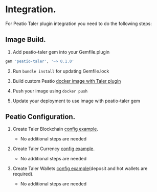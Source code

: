 # Integration.

For Peatio Taler plugin integration you need to do the following steps:

## Image Build.

1. Add peatio-taler gem into your Gemfile.plugin
```ruby
gem 'peatio-taler', '~> 0.1.0'
```

2. Run `bundle install` for updating Gemfile.lock

3. Build custom Peatio [docker image with Taler plugin](https://github.com/rubykube/peatio/blob/master/docs/plugins.md#build)

4. Push your image using `docker push`

5. Update your deployment to use image with peatio-taler gem

## Peatio Configuration.

1. Create Taler Blockchain [config example](../config/blockchains.yml).
    * No additional steps are needed

2. Create Taler Currency [config example](../config/currencies.yml).
    * No additional steps are needed

3. Create Taler Wallets [config example](../config/wallets.yml)(deposit and hot wallets are required).
    * No additional steps are needed
